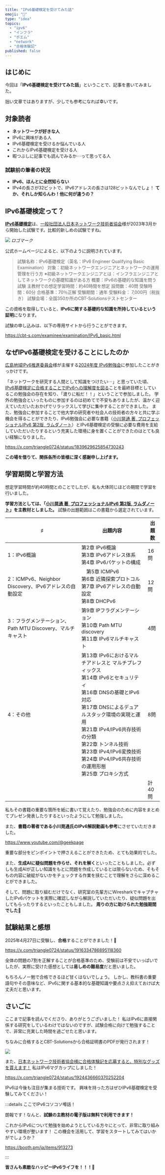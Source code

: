 ```yaml
---
title: "IPv6基礎検定を受けてみた話"
emoji: "🦪"
type: "idea"
topics:
  - "ipv6"
  - "インフラ" 
  - "ポエム"
  - "network"
  - "合格体験記"
published: false
---
```


## はじめに

今回は「**IPv6基礎検定を受けてみた話**」ということで、記事を書いてみました。

拙い文章ではありますが、少しでも参考になれば幸いです。

## 対象読者

- **ネットワークが好きな人**
- IPv6に興味がある人
- IPv6基礎検定を受けるか悩んでいる人
- これからIPv6基礎検定を受ける人
- 暇つぶしに記事でも読んでみるか⋯って思ってる人

### 試験前の筆者の状況

- **IPv6、ほんとに全然知らない**
- IPv4の長さが32ビットで、IPv6アドレスの長さは128ビットなんでしょ！
**てか、それしか知らんわ！他に何が違うの？**

## IPv6基礎検定って？

[**IPv6基礎検定**](https://network-engineer.jp/ipv6basic)は、[一般社団法人日本ネットワーク技術者協会](https://network-engineer.jp/)様が2023年3月から開始した試験です。比較的新しめの試験ですね。

![](/images/sankaku45/IPv6basic.png)
*ロゴマーク*

公式ホームページによると、以下のように説明されています。

> 試験名称：IPv6基礎検定（英名：IPv6 Engineer Qualifying Basic Examination）
> 対象：初級ネットワークエンジニアとネットワークの運用管理を行う方
> ※初級ネットワークエンジニアとは：インフラエンジニアとしてネットワークの基礎知識がある方
> 概要：IPv6の基礎的な知識を問う試験
> 主教材での想定学習時間：約40時間を想定
> 設問数：40問
> 受験時間：60分
> 合格基準：70％正解
> 受験期間：通年
> 受験料金： 7,000円（税抜き）
> 試験会場：全国350か所のCBT-Solutionsテストセンター

この資格を取得していると、**IPv6に関する基礎的な知識を所持しているという証明**になります。

試験の申し込みは、以下の専用サイトから行うことができます。

https://cbt-s.com/examinee/examination/IPv6_basic.html

## なぜIPv6基礎検定を受けることにしたのか

[広島地域IPv6推進委員会](https://www.ipv6hiroshima.jp/)様が主催する[2024年度 IPv6勉強会](https://www.ipv6hiroshima.jp/%E3%82%BB%E3%83%9F%E3%83%8A%E3%83%BC%E3%82%A4%E3%83%99%E3%83%B3%E3%83%88/2024%E5%B9%B4%E5%BA%A6ipv6%E5%8B%89%E5%BC%B7%E4%BC%9Aipv6%E5%9F%BA%E7%A4%8E%E6%A4%9C%E5%AE%9A%E5%8F%97%E9%A8%93%E6%94%AF%E6%8F%B4)に参加したことがきっかけです。

「ネットワークを研究する人間として知識をつけたい⋯」と思っていた頃、[IPv6基礎検定に合格することでIPv6への理解度を図る](https://network-engineer.jp/archives/1345)ことを最終目標としているこの勉強会の存在を知り、「渡りに船だ！！」ということで参加しました。
学外の勉強会といったものに参加するのは初めてで不安もありましたが、温かく迎えていただいたおかげでリラックスして学びに集中することができました。
また、勉強会に参加することで他大学の研究者や社会人の技術者の方々と共に学ぶ機会を得ることができたり、IPv6勉強会に必要な書籍（[小川晃通 著, プロフェッショナルIPv6 第2版, ラムダノート](https://www.amazon.co.jp/dp/4908686114)）とIPv6基礎検定の受験に必要な費用を支給していただいたりするという充実した環境に身を置くことができたのはとても良い経験になりました。

https://x.com/triangle0724/status/1839629625854730243

**この場を借りて、関係各所の皆様に深く感謝申し上げます。**

## 学習期間と学習方法

想定学習時間が約40時間とのことでしたが、私も大体同じほどの期間で学習を行いました。

**学習方法としては、「[小川晃通 著, プロフェッショナルIPv6 第2版, ラムダノート](https://www.amazon.co.jp/dp/4908686114)」を主教材としました。**
試験の出題範囲はこの書籍から選定されています。

| ♯ | 出題内容 | 出題数 |
|---|----------|--------|
| 1：IPv6概論 | 第2章 IPv6概論<br>第3章 IPv6アドレス体系<br>第4章 IPv6パケットの構成 | 16問 |
| 2：ICMPv6、Neighbor Discovery、IPv6アドレスの自動設定 |　第5章 ICMPv6<br>第6章 近隣探索プロトコル<br>第7章 IPv6アドレスの自動設定<br>第8章 DHCPv6 | 12問 |
| 3：フラグメンテーション、Path MTU Discovery、マルチキャスト | 第9章 IPフラグメンテーション<br>第10章 Path MTU discovery<br>第11章 IPv6マルチキャスト | 4問 |
| 4：その他 | 第13章 IPv6におけるマルチアドレスと マルチプレフィックス<br>第14章 IPv6とセキュリティ<br>第16章 DNSの基礎とIPv6対応<br>第17章 DNSによるデュアルスタック環境の実現と運用<br>第21章 IPv4/IPv6共存技術の分類<br>第22章 トンネル技術<br>第23章 IPv4/IPv6変換技術<br>第24章 IPv4/IPv6共存技術の運用形態<br>第25章 プロキシ方式 | 8問 |
|   |  | 計40問 |

私もその書籍の重要な箇所を紙に書いて覚えたり、勉強会のために内容をまとめてプレゼン発表したりするといったようにして勉強しました。

また、**書籍の著者である小川晃通氏のIPv6解説動画も参考**にさせていただきました。

https://www.youtube.com/@geekpage

重要な部分をピンポイントで押さえることができたため、とても効果的でした。

また、**生成AIに疑似問題を作らせ、それを解く**といったこともしました。必ずしも生成AIが正しい知識をもとに問題を作成しているとは限らないため、そもそもの内容に破綻がないかをチェックする作業を挟むことで理解をさらに深めることができました。

そして、問題に取り組むだけでなく、研究室の先輩方にWiresharkでキャプチャしたIPv6パケットを実際に確認しながら解説していただいたり、疑似問題を出してもらったりするといったこともしました。
**周りの方に助けられた勉強期間でした🙇**

## 試験結果と感想

2025年4月27日に受験し、**合格**することができました！🥳

https://x.com/triangle0724/status/1916334786895118360

全体の問題の7割を正解することが合格基準のため、受験前は不安でいっぱいでしたが、実際に受けた感想としては**易しめの難易度**だと思いました。

もちろんノー勉で合格できるほど甘くはないでしょう。
しかし、教科書の重要語句やその意味など、IPv6に関する基本的な基礎知識や要点さえ抑えておけば大丈夫だと思います。

## さいごに

ここまで記事を読んでくださり、ありがとうございました！
私はIPv6に直接関係する研究をしているわけではないのですが、試験合格に向けて勉強することで、非常に充実した時間を過ごせたと思います。

ちなみに合格するとCBT-Solutionsから合格証明書のPDFが発行されます！

![](/images/sankaku45/IPv6_Result.jpg)

また、[日本ネットワーク技術者協会様に合格体験記を応募すると、特別なグッズを貰えます！](https://network-engineer.jp/apply)
私はIPv6マグカップにしました！

https://x.com/triangle0724/status/1924436660370252204

IPv6は今後も注目が集まる技術です。
興味を持った方はぜひIPv6基礎検定を受験してみてください！

:::details ここでIPv6コソコソ噂話！

朗報です！なんと、**試験の主教材の電子版は無料で利用できます！**

これからIPv6について勉強を始めようとしている方々にとって、非常に取り組みやすい環境が整います！
この機会を活用して、学習をスタートしてみてはいかがでしょうか？

https://booth.pm/ja/items/913273

:::

**皆さんも素敵なハッピーIPv6ライフを！！！🌸**
